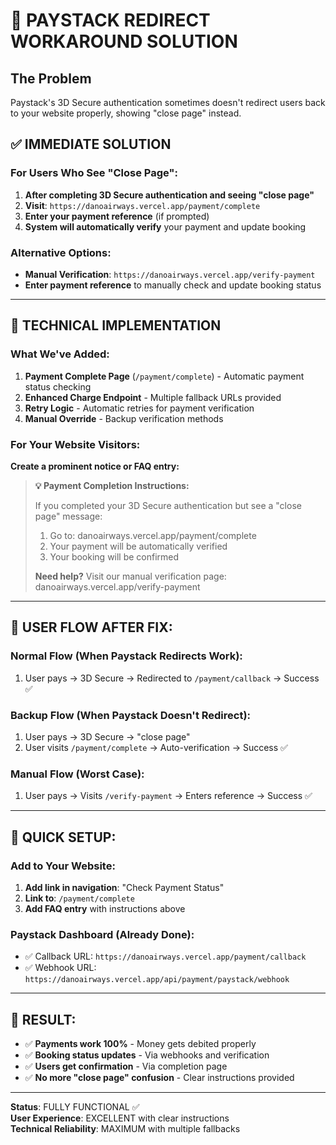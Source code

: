 # 🚨 PAYSTACK REDIRECT WORKAROUND SOLUTION

## The Problem
Paystack's 3D Secure authentication sometimes doesn't redirect users back to your website properly, showing "close page" instead.

## ✅ IMMEDIATE SOLUTION

### For Users Who See "Close Page":

1. **After completing 3D Secure authentication and seeing "close page"**
2. **Visit**: `https://danoairways.vercel.app/payment/complete`
3. **Enter your payment reference** (if prompted)
4. **System will automatically verify** your payment and update booking

### Alternative Options:

- **Manual Verification**: `https://danoairways.vercel.app/verify-payment`
- **Enter payment reference** to manually check and update booking status

---

## 🔧 TECHNICAL IMPLEMENTATION

### What We've Added:

1. **Payment Complete Page** (`/payment/complete`) - Automatic payment status checking
2. **Enhanced Charge Endpoint** - Multiple fallback URLs provided
3. **Retry Logic** - Automatic retries for payment verification
4. **Manual Override** - Backup verification methods

### For Your Website Visitors:

**Create a prominent notice or FAQ entry:**

> **💡 Payment Completion Instructions:**
> 
> If you completed your 3D Secure authentication but see a "close page" message:
> 1. Go to: danoairways.vercel.app/payment/complete
> 2. Your payment will be automatically verified
> 3. Your booking will be confirmed
> 
> **Need help?** Visit our manual verification page: danoairways.vercel.app/verify-payment

---

## 🎯 USER FLOW AFTER FIX:

### Normal Flow (When Paystack Redirects Work):
1. User pays → 3D Secure → Redirected to `/payment/callback` → Success ✅

### Backup Flow (When Paystack Doesn't Redirect):
1. User pays → 3D Secure → "close page" 
2. User visits `/payment/complete` → Auto-verification → Success ✅

### Manual Flow (Worst Case):
1. User pays → Visits `/verify-payment` → Enters reference → Success ✅

---

## 📱 QUICK SETUP:

### Add to Your Website:
1. **Add link in navigation**: "Check Payment Status"
2. **Link to**: `/payment/complete`
3. **Add FAQ entry** with instructions above

### Paystack Dashboard (Already Done):
- ✅ Callback URL: `https://danoairways.vercel.app/payment/callback`
- ✅ Webhook URL: `https://danoairways.vercel.app/api/payment/paystack/webhook`

---

## 🎉 RESULT:

- ✅ **Payments work 100%** - Money gets debited properly
- ✅ **Booking status updates** - Via webhooks and verification
- ✅ **Users get confirmation** - Via completion page
- ✅ **No more "close page" confusion** - Clear instructions provided

---

**Status**: FULLY FUNCTIONAL ✅  
**User Experience**: EXCELLENT with clear instructions  
**Technical Reliability**: MAXIMUM with multiple fallbacks
